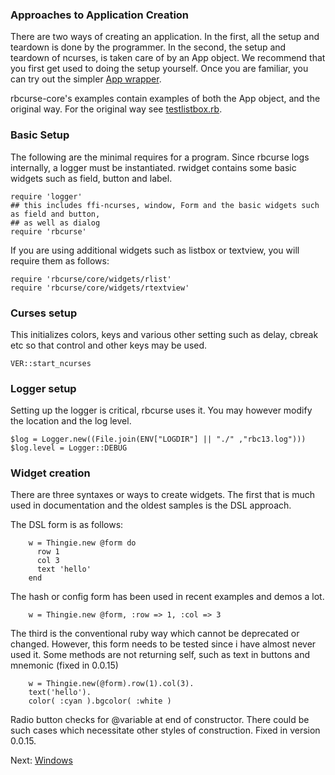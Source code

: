 ### Approaches to Application Creation

There are two ways of creating an application. In the first, all the setup and teardown is done by the programmer. In the second, the setup and teardown of ncurses, is taken care of by an App object. We recommend that you first get used to doing the setup yourself. Once you are familiar, you can try out the simpler [App wrapper](./app.md).

rbcurse-core's examples contain examples of both the App object, and the original way. For the original way see [testlistbox.rb](https://github.com/rkumar/rbcurse-core/blob/master/examples/testlistbox.rb).

### Basic Setup

The following are the minimal requires for a program. Since rbcurse logs internally, a logger must be instantiated. rwidget contains some basic widgets such as field, button and label.

    require 'logger'
    ## this includes ffi-ncurses, window, Form and the basic widgets such as field and button, 
    ## as well as dialog
    require 'rbcurse'

If you are using additional widgets such as listbox or textview, you will require them as follows:

    require 'rbcurse/core/widgets/rlist'
    require 'rbcurse/core/widgets/rtextview'

### Curses setup

This initializes colors, keys and various other setting such as delay, cbreak etc so that control and other keys may be used.

    VER::start_ncurses  

### Logger setup

Setting up the logger is critical, rbcurse uses it. You may however modify the location
and the log level. 

    $log = Logger.new((File.join(ENV["LOGDIR"] || "./" ,"rbc13.log")))
    $log.level = Logger::DEBUG

### Widget creation

There are three syntaxes or ways to create widgets.
The first that is much used in documentation and the oldest samples is the DSL approach. 

The DSL form is as follows:
   
        w = Thingie.new @form do
          row 1
          col 3
          text 'hello'
        end

The hash or config form has been used in recent examples and demos a lot. 

        w = Thingie.new @form, :row => 1, :col => 3

The third is the conventional ruby way which cannot be deprecated or changed. However, this form needs to be tested since i have almost never used it. Some methods are not returning self, such as text in buttons and mnemonic (fixed in 0.0.15)

        w = Thingie.new(@form).row(1).col(3).
        text('hello').
        color( :cyan ).bgcolor( :white )

Radio button checks for @variable at end of constructor. There could be such cases which necessitate other styles
of construction. Fixed in version 0.0.15.

Next: [Windows](window.md)
